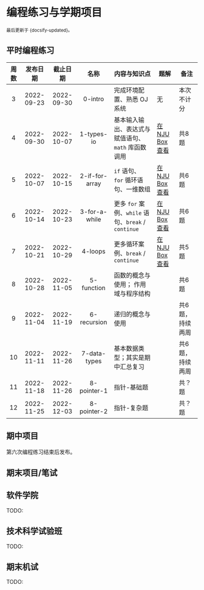 # 编程练习与学期项目

<small>最后更新于 {docsify-updated}。</small>

## 平时编程练习

| 周数  |  发布日期  |  截止日期  |      名称      | 内容与知识点                                        | 题解                                                              | 备注            |
| :---: | :--------: | :--------: | :------------: | --------------------------------------------------- | ----------------------------------------------------------------- | --------------- |
|   3   | 2022-09-23 | 2022-09-30 |    0-intro     | 完成环境配置、熟悉 OJ 系统                          | 无                                                                | 本次不计分      |
|   4   | 2022-09-30 | 2022-10-07 |   1-types-io   | 基本输入输出、表达式与赋值语句、`math` 库函数调用   | [在 NJU Box 查看](https://box.nju.edu.cn/f/6346f89a1b9e4878a2b9/) | 共8题           |
|   5   | 2022-10-07 | 2022-10-15 | 2-if-for-array | `if` 语句、 `for` 循环语句、一维数组                | [在 NJU Box 查看](https://box.nju.edu.cn/f/0d2fa2cee42448aebdec/) | 共6题           |
|   6   | 2022-10-14 | 2022-10-23 | 3-for-a-while  | 更多 `for` 案例、`while` 语句、`break` / `continue` | [在 NJU Box 查看](https://box.nju.edu.cn/f/8b682e6f428e4fe692b7/) | 共6题           |
|   7   | 2022-10-21 | 2022-10-29 |    4-loops     | 更多循环案例、`break` / `continue`                  | [在 NJU Box 查看](https://box.nju.edu.cn/f/0976a060d0894efbb519/) | 共5题           |
|   8   | 2022-10-28 | 2022-11-05 |   5-function   | 函数的概念与使用； 作用域与程序结构                 |                                                                   | 共6题           |
|   9   | 2022-11-04 | 2022-11-19 |  6-recursion   | 递归的概念与使用                                    |                                                                   | 共6题，持续两周 |
|  10   | 2022-11-11 | 2022-11-26 |  7-data-types  | 基本数据类型；其实是期中汇总复习                    |                                                                   | 共6题，持续两周 |
|  11   | 2022-11-18 | 2022-11-26 |  8-pointer-1   | 指针-基础题                                         |                                                                   | 共？题 |
|  12   | 2022-11-25 | 2022-12-03 |  8-pointer-2   | 指针-复杂题                                         |                                                                   | 共？题 |

## 期中项目

第六次编程练习结束后发布。

## 期末项目/笔试

<!-- tabs:start -->
## **软件学院**

TODO:

## **技术科学试验班**

TODO:

<!-- tabs:end -->

## 期末机试

TODO: